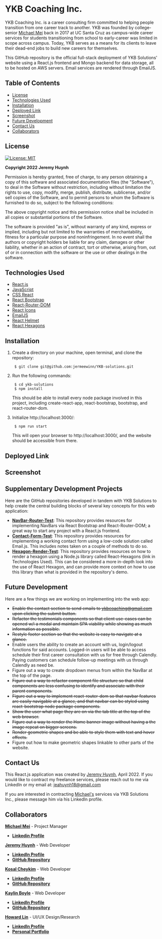 # YKB Coaching Inc. 

YKB Coaching Inc. is a career consulting firm committed to helping people transition from one career track to another. YKB was founded by college-senior [Michael Mei](https://www.linkedin.com/in/michael-h-mei/) back in 2017 at UC Santa Cruz as campus-wide career services for students transitioning from school to early-career was limited in scope across campus. Today, YKB serves as a means for its clients to leave their dead-end jobs to build new careers for themselves.

This GitHub repository is the official full-stack deployment of YKB Solutions' website using a React.js frontend and Mongo backend for data storage, all to be hosted on AWS servers. Email services are rendered through EmailJS.

## Table of Contents

- [License](#license)
- [Technologies Used](#technologies-used)
- [Installation](#installation)
- [Deployed Link](#deployed-link)
- [Screenshot](#screenshot)
- [Future Development](#future-development)
- [Contact Us](#contact-us)
- [Collaborators](#collaborators)

## License

[![License: MIT](https://img.shields.io/badge/License-MIT-yellow.svg)](https://opensource.org/licenses/MIT)

**Copyright 2022 Jeremy Huynh**

Permission is hereby granted, free of charge, to any person obtaining a copy of this software and associated documentation files (the "Software"), to deal in the Software without restriction, including without limitation the rights to use, copy, modify, merge, publish, distribute, sublicense, and/or sell copies of the Software, and to permit persons to whom the Software is furnished to do so, subject to the following conditions:

The above copyright notice and this permission notice shall be included in all copies or substantial portions of the Software.

The software is provided "as is", without warranty of any kind, express or implied, including but not limited to the warranties of merchantability, fitness for a particular purpose and noninfringement. In no event shall the authors or copyright holders be liable for any claim, damages or other liability, whether in an action of contract, tort or otherwise, arising from, out of or in connection with the software or the use or other dealings in the software.

## Technologies Used

- [React.js](https://reactjs.org/)
- [JavaScript](https://www.javascript.com/)
- [CSS React](https://reactjs.org/docs/faq-styling.html)
- [React Bootstrap](https://v5.reactrouter.com/web/guides/quick-start)
- [React-Router-DOM](https://v5.reactrouter.com/web/guides/quick-start)
- [React Icons](https://react-icons.github.io/react-icons/)
- [EmailJS](https://www.emailjs.com/)
- [React Helmet](https://github.com/nfl/react-helmet)
- [React Hexagons](https://www.npmjs.com/package/react-hexagon)

## Installation

1) Create a directory on your machine, open terminal, and clone the repository: 

        $ git clone git@github.com:jermeewinn/YKB-solutions.git

2) Run the following commands:

        $ cd ykb-solutions
        $ npm install

    This should be able to install every node package involved in this project, including create-react-app, react-bootstrap, bootstrap, and react-router-dom.

3) Initialize http://localhost:3000/:

        $ npm run start

    This will open your browser to http://localhost:3000/, and the website should be accessible from there.

## Deployed Link

## Screenshot

## Supplementary Development Projects

Here are the GitHub repositories developed in tandem with YKB Solutions to help create the central building blocks of several key concepts for this web application:

- **[NavBar-Router-Test](https://github.com/jermeewinn/NavBar-Router-Test)**: This repository provides resources for implementing NavBars via React Bootstrap and React-Router-DOM; a great way to start any project with a React.js frontend.
- **[Contact-Form-Test](https://github.com/jermeewinn/Contact-Form-Test)**: This repository provides resources for implementing a working contact form using a low-code solution called Email.js. This includes notes taken on a couple of methods to do so.
- **[Hexagon-Render-Test](https://github.com/jermeewinn/Hexagon-Render-Test)**: This repository provides resources on how to render a hexagon using a Node.js library called React-Hexagons (link in Technologies Used). This can be considered a more in-depth look into the use of React Hexagon, and can provide more context on how to use this library than what is provided in the repository's demo.

## Future Development

Here are a few things we are working on implementing into the web app:

- ~~Enable the contact section to send emails to ykbcoaching@gmail.com upon clicking the submit button.~~
- ~~Refactor the testimonials components so that client use-cases can be opened w/i a modal and maintain SPA viability while showing as much information as possible.~~
- ~~Restyle footer section so that the website is easy to navigate at a glance.~~
- Enable users the ability to create an account with us, login/logout functions for said accounts. Logged-in users will be able to access schedule their first career consultation with us for free through Calendly. Paying customers can schedule follow-up meetings with us through Calendly as need be.
- Figure out a way to create dropdown menus from within the NavBar at the top of the page.
- ~~Figure out a way to refactor component file structure so that child components are less confusing to identify and associate with their parent components.~~
- ~~Figure out a way to implement react-router-dom so that navbar features are easily navigable at a glance, and that navbar can be styled using react-bootstrap node package components.~~
- ~~Show the user what page they are on via the tab title at the top of the web browser.~~
- ~~Figure out a way to render the Home banner image without having a the image repeat on bigger screens.~~
- ~~Render geometric shapes and be able to style them with text and hover effects.~~
- Figure out how to make geometric shapes linkable to other parts of the website.

## Contact Us

This React.js application was created by [Jeremy Huynh](https://www.linkedin.com/in/jeremy-huynh/), April 2022. If you would like to contract my freelance services, please reach out to me via LinkedIn or my email at: [jeahuynh18@gmail.com](#jeahuynh18@gmail.com) 

If you are interested in contracting [Michael's](https://www.linkedin.com/in/michael-h-mei/) services via YKB Solutions Inc., please message him via his LinkedIn profile.

## Collaborators
**<u>Michael Mei</u>** - Project Manager
- **[Linkedin Profile](https://www.linkedin.com/in/michael-h-mei/)**

**<u>Jeremy Huynh</u>** - Web Developer
- **[LinkedIn Profile](https://www.linkedin.com/in/jeremy-huynh/)**
- **[GitHub Repository](https://github.com/jermeewinn)**

**<u>Kosal Cheykim</u>** - Web Developer
- **[LinkedIn Profile](https://www.linkedin.com/in/kosal-cheykim-75484321b/)**
- **[GitHub Repository](https://github.com/kcheykim)**

**<u>Kaylin Boyle</u>** - Web Developer
- **[LinkedIn Profile](https://www.linkedin.com/in/kaylin-n-boyle/)**
- **[GitHub Repository](https://github.com/kaynboyle)**

**<u>Howard Lin</u>** - UI/UX Design/Research
- **[LinkedIn Profile](https://www.linkedin.com/in/howard-lin-069b10143/)**
- **[Personal Portfolio](https://howieeedoit.wixsite.com/howardlindesign)**
